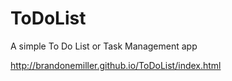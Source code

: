 ToDoList
========

A simple To Do List or Task Management app

http://brandonemiller.github.io/ToDoList/index.html
